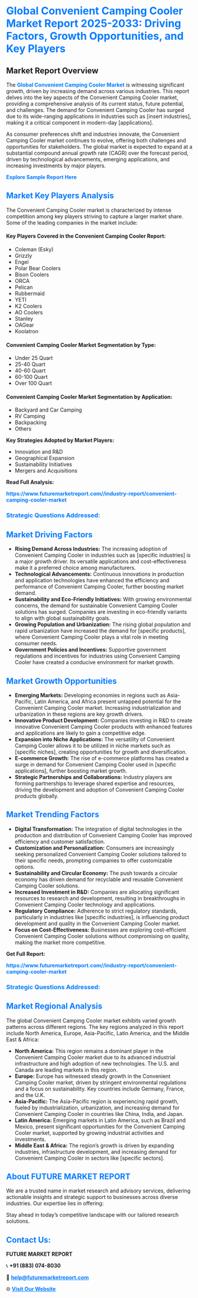 <h1 style="color: #007BFF;">Global Convenient Camping Cooler Market Report 2025-2033: Driving Factors, Growth Opportunities, and Key Players</h1>

<section id="overview">
<h2>Market Report Overview</h2>
<p>The <a href="https://www.futuremarketreport.com//industry-report/convenient-camping-cooler-market" style="color: #007BFF; text-decoration: none;"><strong>Global Convenient Camping Cooler Market</strong></a> is witnessing significant growth, driven by increasing demand across various industries. This report delves into the key aspects of the Convenient Camping Cooler market, providing a comprehensive analysis of its current status, future potential, and challenges. The demand for Convenient Camping Cooler has surged due to its wide-ranging applications in industries such as [insert industries], making it a critical component in modern-day [applications].</p>
<p>As consumer preferences shift and industries innovate, the Convenient Camping Cooler market continues to evolve, offering both challenges and opportunities for stakeholders. The global market is expected to expand at a substantial compound annual growth rate (CAGR) over the forecast period, driven by technological advancements, emerging applications, and increasing investments by major players.</p>
</section>

<section id="overview">
<p><a href="https://www.futuremarketreport.com//request-sample/reportId=85534" style="color: #007BFF; text-decoration: none;"><strong>Explore Sample Report Here</strong></a></p>
</section>

<section id="key-players">
<h2 style="color: #007BFF;">Market Key Players Analysis</h2>
<p>The Convenient Camping Cooler market is characterized by intense competition among key players striving to capture a larger market share. Some of the leading companies in the market include:</p>
<h4>Key Players Covered in the Convenient Camping Cooler Report:</h4>
<ul><li>Coleman (Esky)</li><li>Grizzly</li><li>Engel</li><li>Polar Bear Coolers</li><li>Bison Coolers</li><li>ORCA</li><li>Pelican</li><li>Rubbermaid</li><li>YETI</li><li>K2 Coolers</li><li>AO Coolers</li><li>Stanley</li><li>OAGear</li><li>Koolatron</li></ul>
<h4>Convenient Camping Cooler Market Segmentation by Type:</h4>
<ul><li>Under 25 Quart</li><li>25-40 Quart</li><li>40-60 Quart</li><li>60-100 Quart</li><li>Over 100 Quart</li></ul>

<h4>Convenient Camping Cooler Market Segmentation by Application:</h4>
<ul><li>Backyard and Car Camping</li><li>RV Camping</li><li>Backpacking</li><li>Others</li></ul>
<p><strong>Key Strategies Adopted by Market Players:</strong></p>
<ul>
<li>Innovation and R&D</li>
<li>Geographical Expansion</li>
<li>Sustainability Initiatives</li>
<li>Mergers and Acquisitions</li>
</ul>
</section>

<section>
<p><strong>Read Full Analysis: </strong></p><a href="https://www.futuremarketreport.com//industry-report/convenient-camping-cooler-market" style="color: #007BFF; text-decoration: none;"><strong>https://www.futuremarketreport.com//industry-report/convenient-camping-cooler-market</strong></a>
<h3 style="color: #007BFF;">Strategic Questions Addressed:</h3>
</section>

<section id="driving-factors">
<h2 style="color: #007BFF;">Market Driving Factors</h2>
<ul>
<li><strong>Rising Demand Across Industries:</strong> The increasing adoption of Convenient Camping Cooler in industries such as [specific industries] is a major growth driver. Its versatile applications and cost-effectiveness make it a preferred choice among manufacturers.</li>
<li><strong>Technological Advancements:</strong> Continuous innovations in production and application technologies have enhanced the efficiency and performance of Convenient Camping Cooler, further boosting market demand.</li>
<li><strong>Sustainability and Eco-Friendly Initiatives:</strong> With growing environmental concerns, the demand for sustainable Convenient Camping Cooler solutions has surged. Companies are investing in eco-friendly variants to align with global sustainability goals.</li>
<li><strong>Growing Population and Urbanization:</strong> The rising global population and rapid urbanization have increased the demand for [specific products], where Convenient Camping Cooler plays a vital role in meeting consumer needs.</li>
<li><strong>Government Policies and Incentives:</strong> Supportive government regulations and incentives for industries using Convenient Camping Cooler have created a conducive environment for market growth.</li>
</ul>
</section>

<section id="growth-opportunities">
<h2 style="color: #007BFF;">Market Growth Opportunities</h2>
<ul>
<li><strong>Emerging Markets:</strong> Developing economies in regions such as Asia-Pacific, Latin America, and Africa present untapped potential for the Convenient Camping Cooler market. Increasing industrialization and urbanization in these regions are key growth drivers.</li>
<li><strong>Innovative Product Development:</strong> Companies investing in R&D to create innovative Convenient Camping Cooler products with enhanced features and applications are likely to gain a competitive edge.</li>
<li><strong>Expansion into Niche Applications:</strong> The versatility of Convenient Camping Cooler allows it to be utilized in niche markets such as [specific niches], creating opportunities for growth and diversification.</li>
<li><strong>E-commerce Growth:</strong> The rise of e-commerce platforms has created a surge in demand for Convenient Camping Cooler used in [specific applications], further boosting market growth.</li>
<li><strong>Strategic Partnerships and Collaborations:</strong> Industry players are forming partnerships to leverage shared expertise and resources, driving the development and adoption of Convenient Camping Cooler products globally.</li>
</ul>
</section>

<section id="trending-factors">
<h2 style="color: #007BFF;">Market Trending Factors</h2>
<ul>
<li><strong>Digital Transformation:</strong> The integration of digital technologies in the production and distribution of Convenient Camping Cooler has improved efficiency and customer satisfaction.</li>
<li><strong>Customization and Personalization:</strong> Consumers are increasingly seeking personalized Convenient Camping Cooler solutions tailored to their specific needs, prompting companies to offer customizable options.</li>
<li><strong>Sustainability and Circular Economy:</strong> The push towards a circular economy has driven demand for recyclable and reusable Convenient Camping Cooler solutions.</li>
<li><strong>Increased Investment in R&D:</strong> Companies are allocating significant resources to research and development, resulting in breakthroughs in Convenient Camping Cooler technology and applications.</li>
<li><strong>Regulatory Compliance:</strong> Adherence to strict regulatory standards, particularly in industries like [specific industries], is influencing product development and quality in the Convenient Camping Cooler market.</li>
<li><strong>Focus on Cost-Effectiveness:</strong> Businesses are exploring cost-efficient Convenient Camping Cooler solutions without compromising on quality, making the market more competitive.</li>
</ul>
</section>

<section>
<p><strong>Get Full Report: </strong></p><a href="https://www.futuremarketreport.com//industry-report/convenient-camping-cooler-market" style="color: #007BFF; text-decoration: none;"><strong>https://www.futuremarketreport.com//industry-report/convenient-camping-cooler-market</strong></a>
<h3 style="color: #007BFF;">Strategic Questions Addressed:</h3>
</section>


<section id="regional-analysis">
<h2 style="color: #007BFF;">Market Regional Analysis</h2>
<p>The global Convenient Camping Cooler market exhibits varied growth patterns across different regions. The key regions analyzed in this report include North America, Europe, Asia-Pacific, Latin America, and the Middle East & Africa:</p>
<ul>
<li><strong>North America:</strong> This region remains a dominant player in the Convenient Camping Cooler market due to its advanced industrial infrastructure and high adoption of new technologies. The U.S. and Canada are leading markets in this region.</li>
<li><strong>Europe:</strong> Europe has witnessed steady growth in the Convenient Camping Cooler market, driven by stringent environmental regulations and a focus on sustainability. Key countries include Germany, France, and the U.K.</li>
<li><strong>Asia-Pacific:</strong> The Asia-Pacific region is experiencing rapid growth, fueled by industrialization, urbanization, and increasing demand for Convenient Camping Cooler in countries like China, India, and Japan.</li>
<li><strong>Latin America:</strong> Emerging markets in Latin America, such as Brazil and Mexico, present significant opportunities for the Convenient Camping Cooler market, supported by growing industrial activities and investments.</li>
<li><strong>Middle East & Africa:</strong> The region’s growth is driven by expanding industries, infrastructure development, and increasing demand for Convenient Camping Cooler in sectors like [specific sectors].</li>
</ul>
</section>

<footer>
<h2 style="color: #007BFF;">About FUTURE MARKET REPORT</h2>
<p>We are a trusted name in market research and advisory services, delivering actionable insights and strategic support to businesses across diverse industries. Our expertise lies in offering:</p>

<p>Stay ahead in today’s competitive landscape with our tailored research solutions.</p>

<h2 style="color: #007BFF;">Contact Us:</h2>
<p><strong>FUTURE MARKET REPORT</strong></p>
<p>📞 <strong>+91 (883) 074-8030</strong></p>
<p>📧 <strong><a href="mailto:help@futuremarketreport.com" style="color: #007BFF;">help@futuremarketreport.com</a></strong></p>
<p>🌐 <strong><a href="https://www.futuremarketreport.com/" style="color: #007BFF;">Visit Our Website</a></strong></p>
</footer>